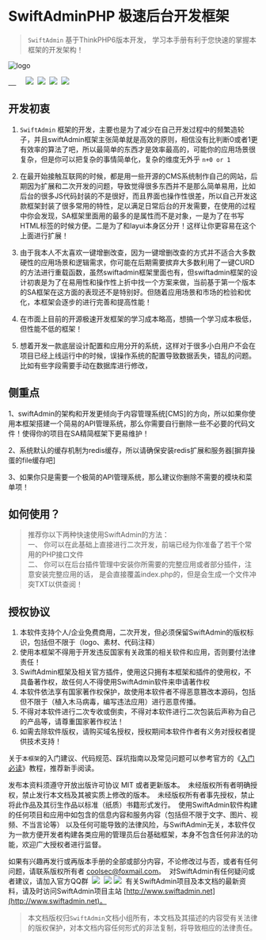 SwiftAdminPHP 极速后台开发框架
===============
> `SwiftAdmin` 基于ThinkPHP6版本开发， 学习本手册有利于您快速的掌握本框架的开发架构！

![logo](https://images.gitee.com/uploads/images/2021/0412/110400_6a5e130d_904542.png "logo.png")

[     ](https://gitee.com/meystack/swiftadmin/)                                                       ![](https://cdn.nlark.com/yuque/0/2021/svg/8402819/1610364922243-0b15baa9-4ed4-4b1c-abfe-13e08d844790.svg#align=left&display=inline&height=20&margin=%5Bobject%20Object%5D&originHeight=20&originWidth=118&size=0&status=done&style=none&width=118)  ![](https://cdn.nlark.com/yuque/0/2021/svg/8402819/1610364922073-b2bfd470-e92f-495f-bef8-5f6923e91b5c.svg#align=left&display=inline&height=20&margin=%5Bobject%20Object%5D&originHeight=20&originWidth=100&size=0&status=done&style=none&width=100)  ![](https://cdn.nlark.com/yuque/0/2021/svg/8402819/1610364921931-98fdac7d-cf4d-4bed-b8a1-d5d0d17c07a3.svg#align=left&display=inline&height=20&margin=%5Bobject%20Object%5D&originHeight=20&originWidth=86&size=0&status=done&style=shadow&width=86)  [![](https://cdn.nlark.com/yuque/0/2021/svg/8402819/1610364920693-f9a5b0b9-3bb2-4cdb-bf26-300d2c102b36.svg#align=left&display=inline&height=21&margin=%5Bobject%20Object%5D&originHeight=21&originWidth=75&size=0&status=done&style=none&width=75)](https://gitee.com/meystack/swiftadmin/)

## 开发初衷

1. `SwiftAdmin` 框架的开发，主要也是为了减少在自己开发过程中的频繁造轮子，并且swiftAdmin框架主张简单就是高效的原则，相信没有比判断0或者1更有效率的算法了吧，所以最简单的东西才是效率最高的，可能你的应用场景很复杂，但是你可以把复杂的事情简单化，复杂的维度无外乎  `n+0 or 1` 



2. 在最开始接触互联网的时候，都是用一些开源的CMS系统制作自己的网站，后期因为扩展和二次开发的问题，导致觉得很多东西并不是那么简单易用，比如后台的很多JS代码封装的不是很好，而且界面也操作性很差，所以自己开发这款框架封装了很多常用的特性，足以满足日常后台的开发需要，在使用的过程中你会发现，SA框架里面用的最多的是属性而不是对象，一是为了在书写HTML标签的时候方便。二是为了和layui本身区分开！这样让你更容易在这个上面进行扩展！



3. 由于我本人不太喜欢一键增删改查，因为一键增删改查的方式并不适合大多数硬性的应用场景和逻辑需求，你可能在后期需要摈弃大多数利用了一键CURD的方法进行重载函数，虽然swiftadmin框架里面也有，但swiftadmin框架的设计初衷是为了在易用性和操作性上折中找一个方案来做，当前基于第一个版本的SA框架在这方面的表现还不是特别好。但随着应用场景和市场的检验和优化，本框架会逐步的进行完善和提高性能！



4. 在市面上目前的开源极速开发框架的学习成本略高，想搞一个学习成本极低，但性能不低的框架！



5. 想着开发一款底层设计配置和应用分开的系统，这样对于很多小白用户不会在项目已经上线运行中的时候，误操作系统的配置导致数据丢失，错乱的问题。比如有些字段需要手动在数据库进行修改，



## 侧重点

1、swiftAdmin的架构和开发更倾向于内容管理系统[CMS]的方向，所以如果你使用本框架搭建一个简易的API管理系统，那么你需要自行删除一些不必要的代码文件！使得你的项目在SA精简框架下更易维护！


2、系统默认的缓存机制为redis缓存，所以请确保安装redis扩展和服务器[摒弃操蛋的file缓存吧]


3、如果你只是需要一个极简的API管理系统，那么建议你删除不需要的模块和菜单项！


## 如何使用？
> 推荐你以下两种快速使用SwiftAdmin的方法：<br/>
> 一、 你可以在此基础上直接进行二次开发，前端已经为你准备了若干个常用的PHP接口文件<br/>
> 二、 你可以在后台插件管理中安装你所需要的完整应用或者部分插件，注意安装完整应用的话，
>      是会直接覆盖index.php的，但是会生成一个文件冲突TXT以供查阅！

## 授权协议

1. 本软件支持个人/企业免费商用，二次开发，但必须保留SwiftAdmin的版权标识，包括但不限于（logo、素材、代码注释）
1. 使用本框架不得用于开发违反国家有关政策的相关软件和应用，否则要付法律责任！
1. SwiftAdmin框架及相关官方插件，使用这只拥有本框架和插件的使用权，不具备著作权，故任何人不得使用SwiftAdmin软件来申请著作权
1. 本软件依法享有国家著作权保护，故使用本软件者不得恶意篡改本源码，包括但不限于（植入木马病毒，编写违法应用）进行恶意传播。
1. 不得对本软件进行二次专收或倒卖，不得对本软件进行二次包装后声称为自己的产品等，请尊重国家著作权法！
1. 如需去除软件版权，请购买域名授权，授权期间本软件作者有义务对授权者提供技术支持！



关于`本框架`的入门建议、代码规范、踩坑指南以及常见问题可以参考官方的《[入门必读]()》教程，推荐新手阅读。


发布本资料须遵守开放出版许可协议 MIT 或者更新版本。 
未经版权所有者明确授权，禁止发行本文档及其被实质上修改的版本。 
未经版权所有者事先授权，禁止将此作品及其衍生作品以标准（纸质）书籍形式发行。 
使用SwiftAdmin软件构建的任何项目和应用中如包含的信息内容和服务内容（包括但不限于文字、图片、视频、不当言论等）
以及任何可能导致的法律风险，与SwiftAdmin无关，本软件仅为一款方便开发者构建各类应用的管理员后台基础框架，本身不包含任何非法的功能，欢迎广大授权者进行监督。

如果有兴趣再发行或再版本手册的全部或部分内容，不论修改过与否，或者有任何问题，请联系版权所有者 [coolsec@foxmail.com](mailto:coolsec@foxmail.com)。 
对SwiftAdmin有任何疑问或者建议，请加入官方QQ群  ![](https://cdn.nlark.com/yuque/0/2021/svg/8402819/1610365016652-71ef17b2-710a-4ff1-9857-c8a79b85b55b.svg#align=left&display=inline&height=20&margin=%5Bobject%20Object%5D&originHeight=20&originWidth=98&size=0&status=done&style=none&width=98)  ![](https://cdn.nlark.com/yuque/0/2021/svg/8402819/1610365017264-ef3810ec-cd21-460d-8b1b-9e621df0f975.svg#align=left&display=inline&height=20&margin=%5Bobject%20Object%5D&originHeight=20&originWidth=98&size=0&status=done&style=none&width=98) ![](https://cdn.nlark.com/yuque/0/2021/svg/8402819/1610365134411-34fad338-fa2c-427a-bc6f-2dc609072799.svg#align=left&display=inline&height=20&margin=%5Bobject%20Object%5D&originHeight=20&originWidth=98&size=0&status=done&style=none&width=98) 
有关SwiftAdmin项目及本文档的最新资料，请及时访问SwiftAdmin项目主站 [http://www.swiftadmin.net](http://www.swiftadmin.net)。
> 本文档版权归`SwiftAdmin`文档小组所有，本文档及其描述的内容受有关法律的版权保护，对本文档内容任何形式的非法复制，将导致相应的法律责任。

